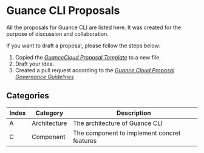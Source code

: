 # Guance CLI Proposals

All the proposals for Guance CLI are listed here.
It was created for the purpose of discussion and collaboration.

If you want to draft a proposal, please follow the steps below:

1. Copied the [_GuanceCloud Proposal Template_](https://github.com/GuanceCloud/community/blob/main/proposals/proposal-template.md) to a new file.
2. Draft your idea.
3. Created a pull request according to the [_Guance Cloud Proposal Governance Guidelines_](https://github.com/GuanceCloud/community/tree/main/proposals)

## Categories

| Index | Category     | Description                                 |
| ----- | ------------ | ------------------------------------------- |
| A     | Architecture | The architecture of Guance CLI              |
| C     | Component    | The component to implement concret features |
